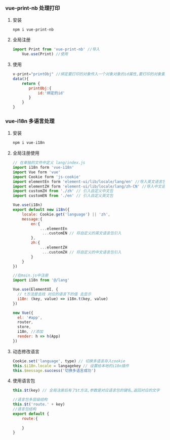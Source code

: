 ### vue-print-nb 处理打印

1. 安装

   ```shell
   npm i vue-print-nb
   ```

2. 全局注册

   ```javascript
   import Print from 'vue-print-nb' //导入
       Vue.use(Print) //使用
   ```

3. 使用

   ```javascript
   v-print="printObj" //绑定要打印的对象传入一个对象对象的id属性,要打印的对象要起一个id
   data(){
       return {
          printObj:{
              id:'绑定的id'
          }
       }
   }
   ```

   

### vue-i18n 多语言处理

1. 安装

   ```javascript
   npm i vue-i18n
   ```

2. 全局注册使用

   ```javascript
   // 在单独的文件中定义 lang/index.js
   import i18n form 'vue-i18n'
   import Vue form 'vue'
   import Cookie form 'js-cookie'
   import elementEn form 'element-ui/lib/locale/lang/en' //导入英文语言包
   import elementZH form 'element-ui/lib/locale/lang/zh-CN' //导入中文语言包
   import customZH from './zh' // 引入自定义中文包
   import customEN from './en' // 引入自定义英文包
   
   Vue.use(i18n)
   export default new i18n({
       locale: Cookie.get('language') || 'zh',
       message:{
           en:{
               ...elementEn
                ...customEN // 将自定义的英文语言包引入
           },
           zh:{
               ...elementZH
                ...customZH // 将自定义的中文语言包引入
           }
       }
   })
   
   //在main.js中注册
   import i18n from '@/lang'
   
   Vue.use(ElementUI, {
     // t方法是去找 对应的语言下的值 去显示
     i18n: (key, value) => i18n.t(key, value)
   })
   
   new Vue({
     el: '#app',
     router,
     store,
     i18n, //添加
     render: h => h(App)
   })
   ```

3. 动态修改语言

   ```javascript
   Cookie.set('language', type) // 切换多语言存入cookie
   this.$i18n.locale = langagekey // 设置给本地的i18n插件
   this.$message.success('切换多语言成功')
   ```

4. 使用语言包

   ```javascript
   this.$t(key) // 全局注册后有了$t方法,参数是对应语言包的键名,返回对应的文字
   
   //语言包多层级结构
   this.$t('route.' + key)
   //语言包结构
   export default {
       route:{
           
       }
   }
   ```

   

